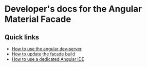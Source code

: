 # Developer's docs for the Angular Material Facade

## Quick links

- [How to use the angular dev-server](Setting_up_the_DEV_environment.md)
- [How to update the facade build](Build.md)
- [How to use a dedicated Angular IDE](Using_an_Angular_IDE.md)

